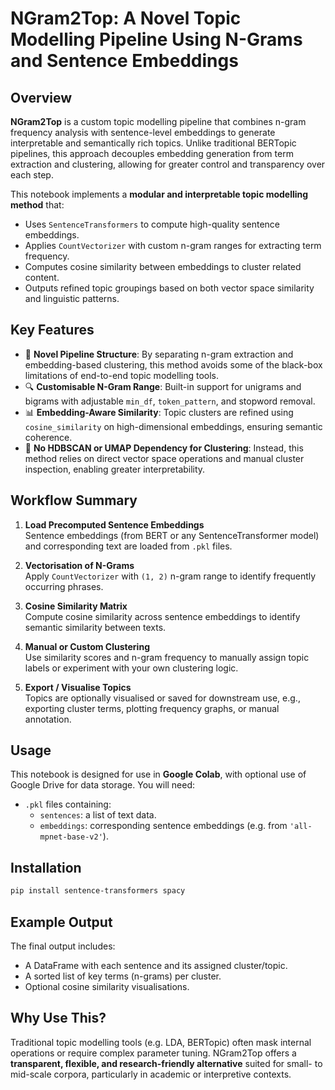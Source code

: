 # NGram2Top: A Novel Topic Modelling Pipeline Using N-Grams and Sentence Embeddings

## Overview

**NGram2Top** is a custom topic modelling pipeline that combines n-gram frequency analysis with sentence-level embeddings to generate interpretable and semantically rich topics. Unlike traditional BERTopic pipelines, this approach decouples embedding generation from term extraction and clustering, allowing for greater control and transparency over each step.

This notebook implements a **modular and interpretable topic modelling method** that:
- Uses `SentenceTransformers` to compute high-quality sentence embeddings.
- Applies `CountVectorizer` with custom n-gram ranges for extracting term frequency.
- Computes cosine similarity between embeddings to cluster related content.
- Outputs refined topic groupings based on both vector space similarity and linguistic patterns.

## Key Features

- 📌 **Novel Pipeline Structure**: By separating n-gram extraction and embedding-based clustering, this method avoids some of the black-box limitations of end-to-end topic modelling tools.
- 🔍 **Customisable N-Gram Range**: Built-in support for unigrams and bigrams with adjustable `min_df`, `token_pattern`, and stopword removal.
- 📊 **Embedding-Aware Similarity**: Topic clusters are refined using `cosine_similarity` on high-dimensional embeddings, ensuring semantic coherence.
- 🧠 **No HDBSCAN or UMAP Dependency for Clustering**: Instead, this method relies on direct vector space operations and manual cluster inspection, enabling greater interpretability.

## Workflow Summary

1. **Load Precomputed Sentence Embeddings**  
   Sentence embeddings (from BERT or any SentenceTransformer model) and corresponding text are loaded from `.pkl` files.

2. **Vectorisation of N-Grams**  
   Apply `CountVectorizer` with `(1, 2)` n-gram range to identify frequently occurring phrases.

3. **Cosine Similarity Matrix**  
   Compute cosine similarity across sentence embeddings to identify semantic similarity between texts.

4. **Manual or Custom Clustering**  
   Use similarity scores and n-gram frequency to manually assign topic labels or experiment with your own clustering logic.

5. **Export / Visualise Topics**  
   Topics are optionally visualised or saved for downstream use, e.g., exporting cluster terms, plotting frequency graphs, or manual annotation.

## Usage

This notebook is designed for use in **Google Colab**, with optional use of Google Drive for data storage. You will need:

- `.pkl` files containing:
  - `sentences`: a list of text data.
  - `embeddings`: corresponding sentence embeddings (e.g. from `'all-mpnet-base-v2'`).

## Installation

```bash
pip install sentence-transformers spacy
```

## Example Output

The final output includes:
- A DataFrame with each sentence and its assigned cluster/topic.
- A sorted list of key terms (n-grams) per cluster.
- Optional cosine similarity visualisations.

## Why Use This?

Traditional topic modelling tools (e.g. LDA, BERTopic) often mask internal operations or require complex parameter tuning. NGram2Top offers a **transparent, flexible, and research-friendly alternative** suited for small- to mid-scale corpora, particularly in academic or interpretive contexts.
